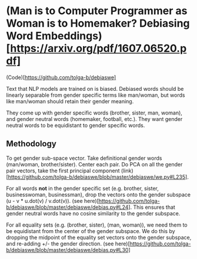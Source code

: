 
# (Man is to Computer Programmer as Woman is to Homemaker? Debiasing Word Embeddings)[https://arxiv.org/pdf/1607.06520.pdf]

(Code)[https://github.com/tolga-b/debiaswe]

Text that NLP models are trained on is biased. Debiased words should be linearly separable from gender specific terms like man/woman, but words like man/woman should retain their gender meaning.

They come up with gender specific words (brother, sister, man, woman), and gender neutral words (homemaker, football, etc.). They want gender neutral words to be equidistant to gender specific words.

## Methodology

To get gender sub-space vector. Take definitional gender words (man/woman, brother/sister). Center each pair. Do PCA on all the gender pair vectors, take the first principal component (link)[https://github.com/tolga-b/debiaswe/blob/master/debiaswe/we.py#L235].


For all words **not** in the gender specific set (e.g. brother, sister, businesswoman, businessman), drop the vectors onto the gender subspace (u - v * u.dot(v) / v.dot(v)). (see here)[https://github.com/tolga-b/debiaswe/blob/master/debiaswe/debias.py#L24]. This ensures that gender neutral words have no cosine similarity to the gender subspace.

For all equality sets (e.g. (brother, sister), (man, woman)), we need them to be equidistant from the center of the gender subspace. We do this by dropping the midpoint of the equality set vectors onto the gender subspace, and re-adding +/- the gender direction. (see here)[https://github.com/tolga-b/debiaswe/blob/master/debiaswe/debias.py#L30]
